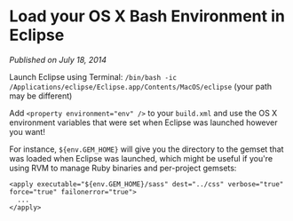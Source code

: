 # Load your OS X Bash Environment in Eclipse

*Published on July 18, 2014*

Launch Eclipse using Terminal: `/bin/bash -ic /Applications/eclipse/Eclipse.app/Contents/MacOS/eclipse` (your path may be different)

Add `<property environment="env" />` to your `build.xml` and use the OS X environment variables that were set when Eclipse was launched however you want!

For instance, `${env.GEM_HOME}` will give you the directory to the gemset that was loaded when Eclipse was launched, which might be useful if you're using RVM to manage Ruby binaries and per-project gemsets:

```
<apply executable="${env.GEM_HOME}/sass" dest="../css" verbose="true" force="true" failonerror="true">
  ...
</apply>
```